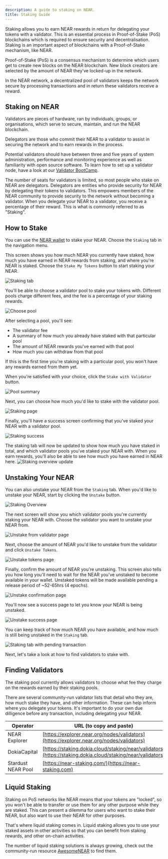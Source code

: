 ```yaml
---
description: A guide to staking on NEAR.
title: Staking Guide
---
```


Staking allows you to earn NEAR rewards in return for delegating your tokens with a validator. This is an essential process in Proof-of-Stake (PoS) blockchains which is required to ensure security and decentralisation.
Staking is an important aspect of blockchains with a Proof-of-Stake mechanism, like NEAR.

Proof-of-Stake (PoS) is a consensus mechanism to determine which users get to create new blocks on the NEAR blockchain.
New block creators are selected by the amount of NEAR they’ve locked-up in the network.

In the NEAR network, a decentralized pool of validators keeps the network secure by processing transactions and in return these validators receive a reward.

## Staking on NEAR

Validators are pieces of hardware, ran by individuals, groups, or organisations, which serve to secure, maintain, and run the NEAR blockchain.

Delegators are those who commit their NEAR to a validator to assist in securing the network and to earn rewards in the process.

Potential validators should have between three and five years of system administration, performance and monitoring experience as well as familiarity with open source software.
To learn how to set up a validator node, have a look at our [Validator BootCamp](https://bootcamp.openshards.io/).

The number of seats for validators is limited, so most people who stake on NEAR are delegators.
Delegators are entities who provide security for NEAR by delegating their tokens to validators.
This empowers members of the NEAR community to provide security to the network without becoming a validator.
When you delegate your NEAR to a validator, you receive a percentage of their reward.
This is what is commonly referred to as "Staking".

## How to Stake

You can use the [NEAR wallet](https://wallet.near.org/) to stake your NEAR.
Choose the `Staking` tab in the navigation menu.


This screen shows you how much NEAR you currently have staked, how much you have earned in NEAR rewards from staking, and where you're NEAR is staked.
Choose the `Stake My Tokens` button to start staking your NEAR.

![Staking tab](/images/staking1.png)

You'll be able to choose a validator pool to stake your tokens with.
Different pools charge different fees, and the fee is a percentage of your staking rewards.

![Choose pool](/images/staking2.png)

After selecting a pool, you'll see:
- The validator fee
- A summary of how much you already have staked with that particular pool
- The amount of NEAR rewards you've earned with that pool
- How much you can withdraw from that pool

If this is the first time you're staking with a particular pool, you won't have any rewards earned from them yet.

When you're satisfied with your choice, click the `Stake with Validator` button.

![Pool summary](/images/staking3.png)

Next, you can choose how much you'd like to stake with the validator pool.

![Staking page](/images/staking5.png)

Finally, you'll have a success screen confirming that you've staked your NEAR with a validator pool.

![Staking success](/images/staking7.png)

The staking tab will now be updated to show how much you have staked in total, and which validator pools you've staked your NEAR with.
When you earn rewards, you'll also be able to see how much you have earned in NEAR here.
![Staking overview update](/images/staking8.png)


## Unstaking Your NEAR

You can also unstake your NEAR from the `Staking` tab.
When you'd like to unstake your NEAR, start by clicking the `Unstake` button.

![Staking Overview](/images/Unstaking1.png)

The next screen will show you which validator pools you're currently staking your NEAR with.
Choose the validator you want to unstake your NEAR from.

![Unstake from validator page](/images/Unstaking2.png)

Next, choose the amount of NEAR you'd like to unstake from the validator and click `Unstake Tokens`.

![Unstake tokens page](/images/Unstaking3.png)

Finally, confirm the amount of NEAR you're unstaking.
This screen also tells you how long you'll need to wait for the NEAR you've unstaked to become available in your wallet.
Unstaked tokens will be made available pending a release period of ~52-65hrs (4 epochs).

![Unstake confirmation page](/images/Unstaking4.png)

You'll now see a success page to let you know your NEAR is being unstaked.

![Unstake success page](/images/Unstaking5.png)


You can keep track of how much NEAR you have available, and how much is still being unstaked in the `Staking` tab.

![Staking tab with pending transaction](/images/Unstaking6.png)

Next, let's take a look at how to find validators to stake with.
## Finding Validators

The staking pool currently allows validators to choose what fee they charge on the rewards earned by their staking pools.

There are several community-run validator lists that detail who they are, how much stake they have, and other information.
These can help inform where you delegate your tokens.
It's important to do your own due dilligence before any transaction, including delegating your NEAR.

| Operator           | URL (to copy and paste)                                                                                    |
| ------------------ | ---------------------------------------------------------------------------------------------------------- |
| NEAR Explorer      | [https://explorer.near.org/nodes/validators](https://explorer.near.org/nodes/validators)                   |
| DokiaCapital       | [https://staking.dokia.cloud/staking/near/validators](https://staking.dokia.cloud/staking/near/validators) |
| Stardust NEAR Pool | [https://near-staking.com/](https://near-staking.com)                                                      |

## Liquid Staking

Staking on PoS networks like NEAR means that your tokens are "locked", so you won't be able to transfer or use them for any other purpose while they are staked.
This can present a dilemma for users who want to stake their NEAR, but also want to use their NEAR for other purposes.

That's where liquid staking comes in.
Liquid staking allows you to use your staked assets in other activities so that you can benefit from staking rewards, and other on-chain activities.

The number of liquid staking solutions is always growing, check out the community-run resource [AwesomeNEAR](https://awesomenear.com/) to find them.

